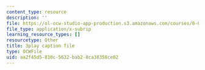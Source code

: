 ```yaml
---
content_type: resource
description: ''
file: https://ol-ocw-studio-app-production.s3.amazonaws.com/courses/8-01sc-classical-mechanics-fall-2016/aa2f45d5810c5632bab28ca38358ce02_FNOfxJxceIM.vtt
file_type: application/x-subrip
learning_resource_types: []
resourcetype: Other
title: 3play caption file
type: OCWFile
uid: aa2f45d5-810c-5632-bab2-8ca38358ce02
---
```

